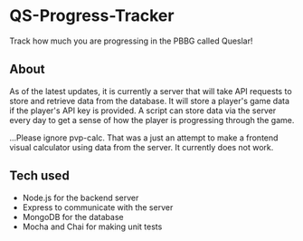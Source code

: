 # QS-Progress-Tracker
Track how much you are progressing in the PBBG called Queslar!

## About
As of the latest updates, it is currently a server that will take API requests to store and retrieve data from the database. It will store a player's game data if the player's API key is provided. A script can store data via the server every day to get a sense of how the player is progressing through the game.

...Please ignore pvp-calc. That was a just an attempt to make a frontend visual calculator using data from the server. It currently does not work.

## Tech used
- Node.js for the backend server
- Express to communicate with the server
- MongoDB for the database
- Mocha and Chai for making unit tests
